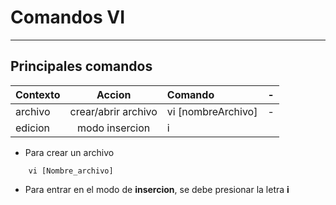 # Comandos VI
---

## Principales comandos

| **Contexto** | **Accion** | **Comando** | -
| :--- | :---: | :---| -
| archivo | crear/abrir archivo | vi [nombreArchivo] | -
| edicion | modo insercion | i |


* Para crear un archivo

```{r, engine='sh', count_lines}
    vi [Nombre_archivo]
```

* Para entrar en el modo de **insercion**, se debe presionar la letra **i**




```{r, engine='sh', count_lines}

```